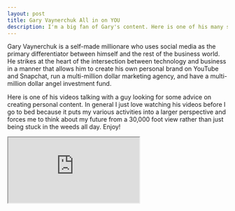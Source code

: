 ```yaml
---
layout: post
title: Gary Vaynerchuk All in on YOU
description: I'm a big fan of Gary's content. Here is one of his many solid YouTube clips.
---
```


Gary Vaynerchuk is a self-made millionare who uses social media as the primary differentiator between himself and the rest of the business world. He strikes at the heart of the intersection between technology and business in a manner that allows him to create his own personal brand on YouTube and Snapchat, run a multi-million dollar marketing agency, and have a multi-million dollar angel investment fund.

Here is one of his videos talking with a guy looking for some advice on creating personal content. In general I just love watching his videos before I go to bed because it puts my various activities into a larger perspective and forces me to think about my future from a 30,000 foot view rather than just being stuck in the weeds all day. Enjoy!


<div class="vid_iframe">
    <iframe src="https://www.youtube.com/embed/HwXsFPZp3fQ"></iframe>
</div>